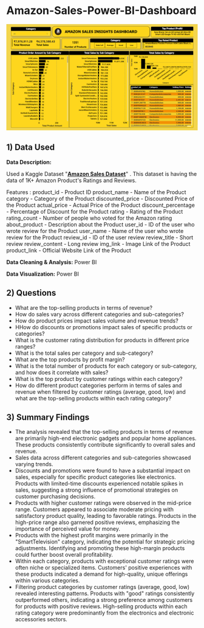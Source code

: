 # Amazon-Sales-Power-BI-Dashboard

![Amazon Sales Insights Dashboard](Amazon-Sales-Dashboard-Power-BI-IMG.png)

## 1) Data Used

**Data Description:**

Used a Kaggle Dataset 
"**[Amazon Sales Dataset](https://www.kaggle.com/datasets/karkavelrajaj/amazon-sales-dataset)**" 
. This dataset is having the data of 1K+ Amazon Product's Ratings and Reviews.

Features :
product_id - Product ID
product_name - Name of the Product
category - Category of the Product
discounted_price - Discounted Price of the Product
actual_price - Actual Price of the Product
discount_percentage - Percentage of Discount for the Product
rating - Rating of the Product
rating_count - Number of people who voted for the Amazon rating
about_product - Description about the Product
user_id - ID of the user who wrote review for the Product
user_name - Name of the user who wrote review for the Product
review_id - ID of the user review
review_title - Short review
review_content - Long review
img_link - Image Link of the Product
product_link - Official Website Link of the Product

**Data Cleaning & Analysis:**
Power BI

**Data Visualization:**
Power BI

## 2) Questions

- What are the top-selling products in terms of revenue?
- How do sales vary across different categories and sub-categories?
- How do product prices impact sales volume and revenue trends?
- HHow do discounts or promotions impact sales of specific products or categories?
- What is the customer rating distribution for products in different price ranges?
- What is the total sales per category and sub-category?
- What are the top products by profit  margin?
- What is the total number of products for each category or sub-category, and how does it correlate with sales?
- What is the top product by customer ratings within each category?
- How do different product categories perform in terms of sales and revenue when filtered by customer ratings (average, good, low) and what are the top-selling products within each rating category?

## 3) Summary Findings

- The analysis revealed that the top-selling products in terms of revenue are primarily high-end electronic gadgets and popular home appliances. These products consistently contribute significantly to overall sales and revenue.
- Sales data across different categories and sub-categories showcased varying trends.
- Discounts and promotions were found to have a substantial impact on sales, especially for specific product categories like electronics. Products with limited-time discounts experienced notable spikes in sales, suggesting a strong influence of promotional strategies on customer purchasing decisions.
- Products with higher customer ratings were observed in the mid-price range. Customers appeared to associate moderate pricing with satisfactory product quality, leading to favorable ratings. Products in the high-price range also garnered positive reviews, emphasizing the importance of perceived value for money.
- Products with the highest profit margins were primarily in the "SmartTelevision" category, indicating the potential for strategic pricing adjustments. Identifying and promoting these high-margin products could further boost overall profitability.
- Within each category, products with exceptional customer ratings were often niche or specialized items. Customers' positive experiences with these products indicated a demand for high-quality, unique offerings within various categories.
- Filtering product categories by customer ratings (average, good, low) revealed interesting patterns. Products with "good" ratings consistently outperformed others, indicating a strong preference among customers for products with positive reviews. High-selling products within each rating category were predominantly from the electronics and electronic accessories sectors.

